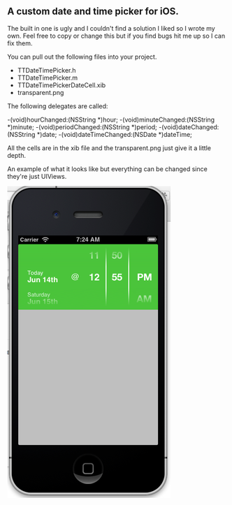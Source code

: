 ## A custom date and time picker for iOS. 

The built in one is ugly and I couldn't find a solution I liked so I wrote my own. Feel free to copy or change this but if you find bugs hit me up so I can fix them.

You can pull out the following files into your project.

- TTDateTimePicker.h
- TTDateTimePicker.m
- TTDateTimePickerDateCell.xib
- transparent.png

The following delegates are called:

-(void)hourChanged:(NSString *)hour;
-(void)minuteChanged:(NSString *)minute;
-(void)periodChanged:(NSString *)period;
-(void)dateChanged:(NSString *)date;
-(void)dateTimeChanged:(NSDate *)dateTime;


All the cells are in the xib file and the transparent.png just give it a little depth.

An example of what it looks like but everything can be changed since they're just UIViews.

![Image](screenshot.png?raw=true)

